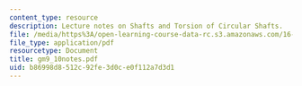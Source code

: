```yaml
---
content_type: resource
description: Lecture notes on Shafts and Torsion of Circular Shafts.
file: /media/https%3A/open-learning-course-data-rc.s3.amazonaws.com/16-01-unified-engineering-i-ii-iii-iv-fall-2005-spring-2006/b86998d8512c92fe3d0ce0f112a7d3d1_gm9_10notes.pdf
file_type: application/pdf
resourcetype: Document
title: gm9_10notes.pdf
uid: b86998d8-512c-92fe-3d0c-e0f112a7d3d1
---
```


